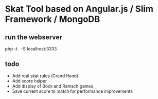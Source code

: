 # Skat Tool based on Angular.js / Slim Framework / MongoDB

## run the webserver
php -t . -S localhost:3333

## todo
- Add real skat rules (Grand Hand)
- Add score helper
- Add display of Bock and Ramsch games
- Save current score to match for performance improvements
